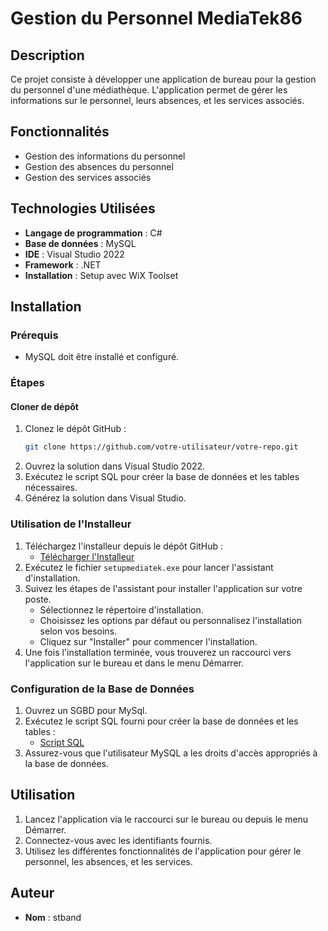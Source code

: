 # Gestion du Personnel MediaTek86

## Description

Ce projet consiste à développer une application de bureau pour la gestion du personnel d'une médiathèque. L'application permet de gérer les informations sur le personnel, leurs absences, et les services associés. 

## Fonctionnalités

- Gestion des informations du personnel
- Gestion des absences du personnel
- Gestion des services associés

## Technologies Utilisées

- **Langage de programmation** : C#
- **Base de données** : MySQL
- **IDE** : Visual Studio 2022
- **Framework** : .NET
- **Installation** : Setup avec WiX Toolset

## Installation

### Prérequis

- MySQL doit être installé et configuré.

### Étapes

#### Cloner de dépôt

1. Clonez le dépôt GitHub :
    ```sh
    git clone https://github.com/votre-utilisateur/votre-repo.git
    ```
2. Ouvrez la solution dans Visual Studio 2022.
3. Exécutez le script SQL pour créer la base de données et les tables nécessaires.
4. Générez la solution dans Visual Studio.

### Utilisation de l'Installeur

1. Téléchargez l'installeur depuis le dépôt GitHub :
    - [Télécharger l'Installeur](installer/setupmediatek.exe)
2. Exécutez le fichier `setupmediatek.exe` pour lancer l'assistant d'installation.
3. Suivez les étapes de l'assistant pour installer l'application sur votre poste.
    - Sélectionnez le répertoire d'installation.
    - Choisissez les options par défaut ou personnalisez l'installation selon vos besoins.
    - Cliquez sur "Installer" pour commencer l'installation.
4. Une fois l'installation terminée, vous trouverez un raccourci vers l'application sur le bureau et dans le menu Démarrer.

### Configuration de la Base de Données

1. Ouvrez un SGBD pour MySql.
2. Exécutez le script SQL fourni pour créer la base de données et les tables :
    - [Script SQL](mediatek86SQL.sql)
3. Assurez-vous que l'utilisateur MySQL a les droits d'accès appropriés à la base de données.

## Utilisation

1. Lancez l'application via le raccourci sur le bureau ou depuis le menu Démarrer.
2. Connectez-vous avec les identifiants fournis.
3. Utilisez les différentes fonctionnalités de l'application pour gérer le personnel, les absences, et les services.

## Auteur

- **Nom** : stband
